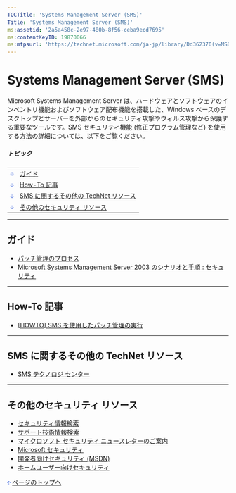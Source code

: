 ```yaml
---
TOCTitle: 'Systems Management Server (SMS)'
Title: 'Systems Management Server (SMS)'
ms:assetid: '2a5a458c-2e97-480b-8f56-ceba9ecd7695'
ms:contentKeyID: 19870066
ms:mtpsurl: 'https://technet.microsoft.com/ja-jp/library/Dd362370(v=MSDN.10)'
---
```


Systems Management Server (SMS)
===============================

Microsoft Systems Management Server は、ハードウェアとソフトウェアのインベントリ機能およびソフトウェア配布機能を搭載した、Windows ベースのデスクトップとサーバーを外部からのセキュリティ攻撃やウィルス攻撃から保護する重要なツールです。SMS セキュリティ機能 (修正プログラム管理など) を使用する方法の詳細については、以下をご覧ください。

##### トピック

|                                                                                                                                                                         |                                               |
|-------------------------------------------------------------------------------------------------------------------------------------------------------------------------|-----------------------------------------------|
| [<img src="images/dd362370.arrow_px_down(ja-jp,TechNet.10).gif" alt="ガイド" width="7" height="9" />](#eaa)                                | [ガイド](#eaa)                                |
| [<img src="images/dd362370.arrow_px_down(ja-jp,TechNet.10).gif" alt="How-To 記事" width="7" height="9" />](#ehb)                           | [How-To 記事](#ehb)                           |
| [<img src="images/dd362370.arrow_px_down(ja-jp,TechNet.10).gif" alt="SMS に関するその他の TechNet リソース" width="7" height="9" />](#emb) | [SMS に関するその他の TechNet リソース](#emb) |
| [<img src="images/dd362370.arrow_px_down(ja-jp,TechNet.10).gif" alt="その他のセキュリティ リソース" width="7" height="9" />](#erb)         | [その他のセキュリティ リソース](#erb)         |

------------------------------------------------------------------------

ガイド
------

-   [パッチ管理のプロセス](http://www.microsoft.com/japan/technet/security/topics/patchmanagement/secmod193.mspx)
-   [Microsoft Systems Management Server 2003 のシナリオと手順 : セキュリティ](http://www.microsoft.com/japan/technet/prodtechnol/sms/sms2003/security/spsecsms03/default.mspx)

------------------------------------------------------------------------

How-To 記事
-----------

-   [\[HOWTO\] SMS を使用したパッチ管理の実行](http://www.microsoft.com/japan/technet/security/prodtech/sms/secmod199.mspx)

------------------------------------------------------------------------

SMS に関するその他の TechNet リソース
-------------------------------------

-   [SMS テクノロジ センター](http://www.microsoft.com/japan/technet/prodtechnol/sms/default.mspx)

------------------------------------------------------------------------

その他のセキュリティ リソース
-----------------------------

-   [セキュリティ情報検索](http://www.microsoft.com/japan/technet/security/current.aspx)
-   [サポート技術情報検索](http://support.microsoft.com/search/)
-   [マイクロソフト セキュリティ ニュースレターのご案内](http://www.microsoft.com/japan/technet/security/secnews/default.mspx)
-   [Microsoft セキュリティ](http://www.microsoft.com/japan/security/)
-   [開発者向けセキュリティ (MSDN)](http://www.microsoft.com/japan/msdn/security/)
-   [ホームユーザー向けセキュリティ](http://www.microsoft.com/japan/athome/security/default.mspx)

[<img src="images/dd362370.arrow_px_up(ja-jp,TechNet.10).gif" alt="ページのトップへ" width="7" height="9" />](#top) [ページのトップへ](#top)
